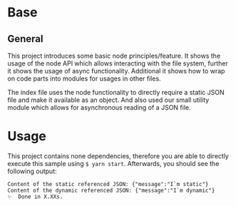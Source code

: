 # Base

## General

This project introduces some basic node principles/feature. It shows the usage of the node API which allows interacting with the file system, further it shows the usage of async functionality. Additional it shows how to wrap on code parts into modules for usages in other files.

The index file uses the node functionality to directly require a static JSON file and make it available as an object. And also used our small utility module which allows for asynchronous reading of a JSON file.

# Usage

This project contains none dependencies, therefore you are able to directly execute this sample using `$ yarn start`.
Afterwards, you should see the following output:

```Code
Content of the static referenced JSON: {"message":"I`m static"}
Content of the dynamic referenced JSON: {"message":"I`m dynamic"}
✨  Done in X.XXs.
```